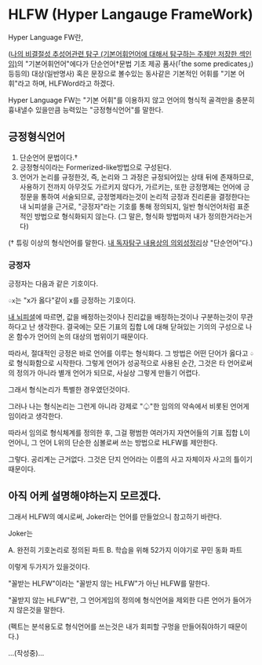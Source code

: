 # HLFW (Hyper Langauge FrameWork)

Hyper Language FW란,

([나의 비결절성 추성어관련 탐구 (기본어휘언어에 대해서 탐구하는 주제만 저장한 섹인임)](https://faraway6834.github.io/unbeauty/privateNote/Alkali/Forbidden/Personal/TWaMLang/%EC%B4%88%EB%8B%A8%EC%88%9C%EC%96%B8%EC%96%B4_%EB%B0%8F_%EC%96%B8%EC%96%B4%EC%97%90_%EB%8C%80%ED%95%9C_%EB%8F%85%EC%9E%90%ED%83%90%EA%B5%AC/)의 "기본어휘언어"에다가 단순언어†문법 기초 제공 품사(「the some predicates」)등등의) 대상(일반명사) 혹은 문장으로 볼수있는 동사같은 기본적인 어휘를 "기본 어휘"라고 하며, HLFWord라고 하겠다.

Hyper Language FW는 "기본 어휘"를 이용하지 않고 언어의 형식적 골격만을 충분히 흉내낼수 있을만큼 능력있는 "긍정형식언어"를 말한다.

## 긍정형식언어

1. 단순언어 문법이다.†
2. 긍정형식이라는 Formerized-like방법으로 구성된다.
3. 언어가 논리를 규정한것, 즉, 논리와 그 과정은 규정되어있는 상태 뒤에 존재하므로, 사용하기 전까지 아무것도 가르키지 않다가, 가르키는, 또한 긍정명제는 언어에 긍정문을 통하여 서술되므로, 긍정명제라는것이 논리적 긍정과 진리론을 결정한다는 내 뇌피셜을 근거로, "긍정자"라는 기호를 통해 정의되지, 일반 형식언어처럼 표준적인 방법으로 형식화되지 않는다. (그 말은, 형식화 방법마저 내가 정의한거라는거다)

(† 튜링 이상의 형식언어를 말한다. [내 독자탐구 내용상의 의외성정리](https://faraway6834.github.io/unbeauty/privateNote/Alkali/Forbidden/Personal/Abstract#%EC%9A%A9%EC%96%B4-%EC%A0%95%EC%9D%98)상 "단순언어"다.)

### 긍정자

긍정자는 다음과 같은 기호이다.

`♤x`는 "x가 옳다"같이 x를 긍정하는 기호이다.

[내 뇌피셜](https://faraway6834.github.io/unbeauty/privateNote/Alkali/Forbidden/Personal/temp)에 따르면, 값을 배정하는것이나 진리값을 배정하는것이나 구분하는것이 무관하다고 난 생각한다.
결국에는 모든 기표의 집합 L에 대해 닫혀있는 기의의 구성으로 나온 함수가 언어의 논의 대상의 범위이기 때문이다.

따라서, 절대적인 긍정은 바로 언어를 이루는 형식화다.
그 방법은 어떤 단어가 옳다고 `♤`로 형식화함으로 시작한다.
그렇게 언어가 성공적으로 사용된 순간, 그것은 타 언어로써의 정의가 아니라 별개 언어가 되므로, 사실상 그렇게 만들기 어렵다.

그래서 형식논리가 특별한 경우였던것이다.

그러나 나는 형식논리는 그런게 아니라 강제로 "♤"한 임의의 약속에서 비롯된 언어게임이라고 생각한다.

따라서 임의로 형식체계를 정의한 후, 그걸 평범한 여러가지 자연어들의 기표 집합 L이 언어니, 그 언어 L위의 단순한 심볼로써 쓰는 방법으로 HLFW를 제안한다.

그렇다. 공리계는 근거없다. 그것은 단지 언어라는 이름의 사고 자체이자 사고의 틀이기 때문이다.

## 아직 어케 설명해야하는지 모르겠다.

그래서 HLFW의 예시로써, Joker라는 언어를 만들었으니 참고하기 바란다.

Joker는

A. 완전히 기호논리로 정의된 파트
B. 학습을 위해 52가지 이야기로 꾸민 동화 파트

이렇게 두가지가 있을것이다.

"꼴받는 HLFW"이라는 "꼴받지 않는 HLFW"가 아닌 HLFW를 말한다.

"꼴받지 않는 HLFW"란, 그 언어게임의 정의에 형식언어을 제외한 다른 언어가 들어가지 않은것을 말한다.



(펙트는 분석용도로 형식언어를 쓰는것은 내가 회피할 구멍을 만들어줘야하기 때문이다.)

...(작성중)...